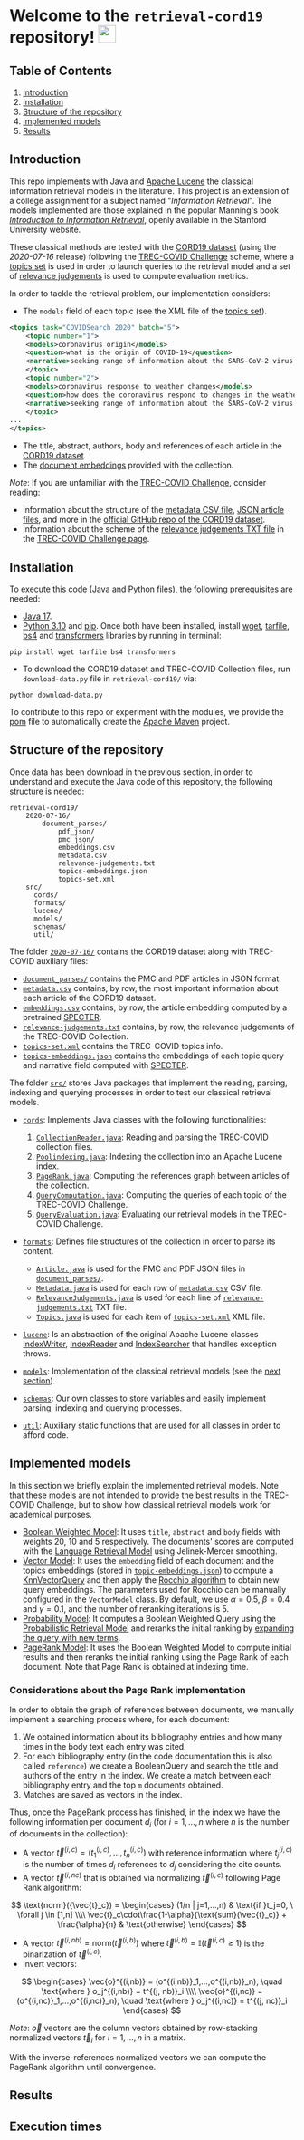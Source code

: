 # Welcome to the `retrieval-cord19` repository!  <img class=" lazyloaded" src="emojis\Magnifying Glass Tilted Left.png" width="31" height="31">

## Table of Contents

1. [Introduction](#introduction)
2. [Installation](#installation)
3. [Structure of the repository](#structure-of-the-repository)
4. [Implemented models](#implemented-models)
5. [Results](#results)

## Introduction

This repo implements with Java and [Apache Lucene](https://lucene.apache.org/) the classical information retrieval models in the literature. This project is an 
extension of a college assignment for a subject named "_Information Retrieval_". The models implemented 
are those explained in the popular Manning's book [_Introduction to Information Retrieval_](https://nlp.stanford.edu/IR-book/), 
openly available in the Stanford University website.

These classical methods are tested with the [CORD19 dataset](https://www.ncbi.nlm.nih.gov/pmc/articles/PMC7251955/) (using the _2020-07-16_ release) 
following the [TREC-COVID Challenge](https://ir.nist.gov/trec-covid/) scheme, where a 
[topics set](https://ir.nist.gov/trec-covid/data/topics-rnd5.xml) is used in order to launch queries to the retrieval 
model and a set of [relevance judgements](https://ir.nist.gov/trec-covid/data/qrels-covid_d5_j0.5-5.txt) is used to 
compute evaluation metrics.

In order to tackle the retrieval problem, our implementation considers:

- The `models` field of each topic (see the XML file of the [topics set](2020-07-16/topics-set.xml)).

```xml
<topics task="COVIDSearch 2020" batch="5">
    <topic number="1">
    <models>coronavirus origin</models>
    <question>what is the origin of COVID-19</question>
    <narrative>seeking range of information about the SARS-CoV-2 virus's origin, including its evolution, animal source, and first transmission into humans</narrative>
    </topic>
    <topic number="2">
    <models>coronavirus response to weather changes</models>
    <question>how does the coronavirus respond to changes in the weather</question>
    <narrative>seeking range of information about the SARS-CoV-2 virus viability in different weather/climate conditions as well as information related to transmission of the virus in different climate conditions</narrative>
    </topic>
...
</topics>
```
- The title, abstract, authors, body and references of each article in the [CORD19 dataset](2020-07-16).
- The [document embeddings](2020-07-16/embeddings.csv) provided with the collection. 

_Note_: If you are unfamiliar with the [TREC-COVID Challenge](https://ir.nist.gov/trec-covid/), consider reading:

- Information about the structure of the [metadata CSV file](2020-07-16/metadata.csv), [JSON article files](2020-07-16/document_parses), 
and more in the [official GitHub repo of the CORD19 dataset](https://github.com/allenai/cord19).
- Information about the scheme of the [relevance judgements TXT file](2020-07-16/relevance-judgements.txt) in the 
[TREC-COVID Challenge page](https://ir.nist.gov/trec-covid/qrels5.html).

## Installation

To execute this code (Java and Python files), the following prerequisites are needed:

- [Java 17](https://www.oracle.com/java/technologies/downloads/#java17).
- [Python 3.10](https://www.python.org/downloads/release/python-3100/) and [pip](https://pip.pypa.io/en/stable/installation/). 
Once both have been installed, install [wget](https://pypi.org/project/wget/), [tarfile](https://docs.python.org/3/library/tarfile.html), 
[bs4](https://pypi.org/project/bs4/) and [transformers](https://huggingface.co/transformers) libraries by running in terminal:
```shell
pip install wget tarfile bs4 transformers
```
- To download the CORD19 dataset and TREC-COVID Collection files, run `download-data.py` file in `retrieval-cord19/`  via:
```shell
python download-data.py
```

To contribute to this repo or experiment with the modules, we provide the [pom](pom.xml) file to automatically create the 
[Apache Maven](https://maven.apache.org/install.html) project.


## Structure of the repository

Once data has been download in the previous section, in order to understand and execute the Java code of this repository, the following structure is needed:

```
retrieval-cord19/
    2020-07-16/
        document_parses/
            pdf_json/
            pmc_json/
            embeddings.csv
            metadata.csv
            relevance-judgements.txt
            topics-embeddings.json
            topics-set.xml
    src/
      cords/
      formats/
      lucene/
      models/
      schemas/
      util/
```

The folder [`2020-07-16/`](2020-07-16) contains the CORD19 dataset along with TREC-COVID auxiliary files: 
  - [`document_parses/`](2020-07-16/document_parses/) contains the PMC and PDF articles in JSON format.
  - [`metadata.csv`](2020-07-16/metadata.csv) contains, by row, the most important information about each article of the 
  CORD19 dataset.
  - [`embeddings.csv`](2020-07-16/embeddings.csv) contains, by row, the article embedding computed by a pretrained
  [SPECTER](https://github.com/allenai/specter). 
  - [`relevance-judgements.txt`](2020-07-16/relevance-judgements.txt) contains, by row, the relevance judgements of the TREC-COVID Collection.
  - [`topics-set.xml`](2020-07-16/topics-set.xml) contains the TREC-COVID topics info.
  - [`topics-embeddings.json`](2020-07-16/topics-embeddings.json) contains the embeddings of each topic query and narrative 
  field computed with [SPECTER](https://github.com/allenai/specter).

The folder [`src/`](src) stores Java packages that implement the reading, parsing, 
indexing and querying processes in order to test our classical retrieval models.

- [`cords`](src/cords): Implements Java classes with the following functionalities:
  1. [`CollectionReader.java`](src/cords/CollectionReader.java): Reading and parsing the TREC-COVID collection files.
  2. [`Poolindexing.java`](src/cords/PoolIndexing.java): Indexing the collection into an Apache Lucene index.
  3. [`PageRank.java`](src/cords/PageRank.java): Computing the references graph between articles of the collection.
  4. [`QueryComputation.java`](src/cords/QueryComputation.java): Computing the queries of each topic of the TREC-COVID Challenge.
  5. [`QueryEvaluation.java`](src/cords/QueryEvaluation.java): Evaluating our retrieval models in the TREC-COVID Challenge.

- [`formats`](src/formats): Defines file structures of the collection in order to parse its content. 
  - [`Article.java`](src/formats/Article.java) is used for the PMC and PDF JSON files in [`document_parses/`](2020-07-16/document_parses).
  - [`Metadata.java`](src/formats/Metadata.java) is used for each row of [`metadata.csv`](2020-07-16/metadata.csv) CSV file.
  - [`RelevanceJudgements.java`](src/formats/RelevanceJudgements.java) is used for each line of 
  [`relevance-judgements.txt`](2020-07-16/relevance-judgements.txt) TXT file.
  - [`Topics.java`](src/formats/Topics.java) is used for each item of [`topics-set.xml`](2020-07-16/topics-set.xml) XML file.

- [`lucene`](src/lucene): Is an abstraction of the original Apache Lucene classes [IndexWriter](https://lucene.apache.org/core/7_4_0/core/org/apache/lucene/index/IndexWriter.html), 
[IndexReader](https://lucene.apache.org/core/8_0_0/core/org/apache/lucene/index/IndexReader.html) and 
[IndexSearcher](https://lucene.apache.org/core/8_0_0/core/org/apache/lucene/search/IndexSearcher.html) that handles exception throws.
- [`models`](src/models): Implementation of the classical retrieval models (see the [next section](#implemented-models)).
- [`schemas`](src/schemas): Our own classes to store variables and easily implement parsing, indexing and querying 
processes.
- [`util`](src/util): Auxiliary static functions that are used for all classes in order to afford code. 

## Implemented models

In this section we briefly explain the implemented retrieval models. Note that these models are not intended to provide 
the best results in the TREC-COVID Challenge, but to show how classical retrieval models work for academical purposes.

- [Boolean Weighted Model](https://nlp.stanford.edu/IR-book/html/htmledition/boolean-retrieval-1.html): 
It uses `title`, `abstract` and `body` fields with weights $20$, $10$ and $5$ respectively. The documents' scores are computed 
with the [Language Retrieval Model](https://nlp.stanford.edu/IR-book/html/htmledition/language-models-for-information-retrieval-1.html) 
using Jelinek-Mercer smoothing.
- [Vector Model](https://nlp.stanford.edu/IR-book/html/htmledition/vector-space-classification-1.html): 
It uses the `embedding` field of each document and the 
topics embeddings (stored in [`topic-embeddings.json`](2020-07-16/topics-embeddings.json)) to compute a 
[KnnVectorQuery](https://lucene.apache.org/core/9_2_0/core/org/apache/lucene/search/KnnVectorQuery.html) and then apply 
the [Rocchio algorithm](https://nlp.stanford.edu/IR-book/html/htmledition/the-rocchio-algorithm-for-relevance-feedback-1.html) 
to obtain new query embeddings. The parameters used for Rocchio can be manually configured in the `VectorModel` class. 
By default, we use $\alpha=0.5$, $\beta=0.4$ and $\gamma=0.1$, and the number of reranking iterations is $5$.
- [Probability Model](http://nlp.stanford.edu/IR-book/html/htmledition/probabilistic-information-retrieval-1.html): It 
computes a Boolean Weighted Query using the [Probabilistic Retrieval Model](https://nlp.stanford.edu/IR-book/html/htmledition/probabilistic-information-retrieval-1.html) 
and reranks the initial ranking by [expanding the query with new terms](https://nlp.stanford.edu/IR-book/html/htmledition/query-expansion-1.html).
- [PageRank Model](https://nlp.stanford.edu/IR-book/html/htmledition/pagerank-1.html): It uses the Boolean Weighted Model to compute 
initial results and then reranks the initial ranking using the Page Rank of each document. Note that Page Rank is obtained 
at indexing time.

### Considerations about the Page Rank implementation

In order to obtain the graph of references between documents, we manually implement a searching process where, for each 
document:

1. We obtained information about its bibliography entries and how many times in the body text each entry was cited.
2. For each bibliography entry (in the code documentation this is also called `reference`) we create a BooleanQuery and 
search the title and authors of the entry in the index. We create a match between each bibliography entry and the top `m`
documents obtained.
3. Matches are saved as vectors in the index.

Thus, once the PageRank process has finished, in the index we have the following information per document $d_i$ (for $i=1,...,n$ where $n$ is the number of documents in the collection):

- A vector $\vec{t}^{(i, c)} = (t^{(i,c)}_1,..., t^{(i,c)}_n)$ with reference information where $t^{(i,c)}_j$ is the number of times $d_i$ references to $d_j$ considering the cite counts.
- A vector $\vec{t}^{(i,nc)}$ that is obtained via normalizing $\vec{t}^{(i, c)}$ following Page Rank algorithm:

$$ \text{norm}({\vec{t}_c}) = \begin{cases}
  (1/n | j=1,...,n) & \text{if }t_j=0, \ \forall j \in [1,n] \\\\
  \vec{t}_c\cdot\frac{1-\alpha}{\text{sum}(\vec{t}_c)} + \frac{\alpha}{n} & \text{otherwise}
\end{cases}
$$
- A vector $\vec{t}^{(i,nb)} = \text{norm}(\vec{t}^{(i,b)})$ where $\vec{t}^{(i,b)} = \mathbb{I}( \vec{t}^{(i,c)} \geq 1)$ is the binarization of $\vec{t}^{(i,c)}$.
- Invert vectors: 

$$ \begin{cases}
  \vec{o}^{(i,nb)} = (o^{(i,nb)}_1,...,o^{(i,nb)}_n), \quad \text{where } o_j^{(i,nb)} = t^{(j, nb)}_i \\\\
  \vec{o}^{(i,nc)} = (o^{(i,nc)}_1,...,o^{(i,nc)}_n), \quad \text{where } o_j^{(i,nc)} = t^{(j, nc)}_i
  \end{cases}
  $$

*Note*: $\vec{o}$ vectors are the column vectors obtained by row-stacking normalized vectors $\vec{t}_i$ for $i=1,...,n$  in a matrix.

With the inverse-references normalized vectors we can compute the PageRank algorithm until convergence.


## Results

## Execution times



